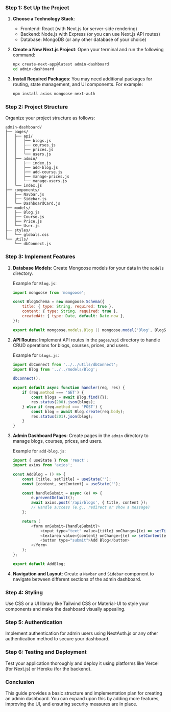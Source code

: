 ### Step 1: Set Up the Project

1. **Choose a Technology Stack**:
   - Frontend: React (with Next.js for server-side rendering)
   - Backend: Node.js with Express (or you can use Next.js API routes)
   - Database: MongoDB (or any other database of your choice)

2. **Create a New Next.js Project**:
   Open your terminal and run the following command:
   ```bash
   npx create-next-app@latest admin-dashboard
   cd admin-dashboard
   ```

3. **Install Required Packages**:
   You may need additional packages for routing, state management, and UI components. For example:
   ```bash
   npm install axios mongoose next-auth
   ```

### Step 2: Project Structure

Organize your project structure as follows:

```
admin-dashboard/
├── pages/
│   ├── api/
│   │   ├── blogs.js
│   │   ├── courses.js
│   │   ├── prices.js
│   │   └── users.js
│   ├── admin/
│   │   ├── index.js
│   │   ├── add-blog.js
│   │   ├── add-course.js
│   │   ├── manage-prices.js
│   │   └── manage-users.js
│   └── index.js
├── components/
│   ├── Navbar.js
│   ├── Sidebar.js
│   └── DashboardCard.js
├── models/
│   ├── Blog.js
│   ├── Course.js
│   ├── Price.js
│   └── User.js
├── styles/
│   └── globals.css
└── utils/
    └── dbConnect.js
```

### Step 3: Implement Features

1. **Database Models**:
   Create Mongoose models for your data in the `models` directory.

   Example for `Blog.js`:
   ```javascript
   import mongoose from 'mongoose';

   const BlogSchema = new mongoose.Schema({
       title: { type: String, required: true },
       content: { type: String, required: true },
       createdAt: { type: Date, default: Date.now },
   });

   export default mongoose.models.Blog || mongoose.model('Blog', BlogSchema);
   ```

2. **API Routes**:
   Implement API routes in the `pages/api` directory to handle CRUD operations for blogs, courses, prices, and users.

   Example for `blogs.js`:
   ```javascript
   import dbConnect from '../../utils/dbConnect';
   import Blog from '../../models/Blog';

   dbConnect();

   export default async function handler(req, res) {
       if (req.method === 'GET') {
           const blogs = await Blog.find({});
           res.status(200).json(blogs);
       } else if (req.method === 'POST') {
           const blog = await Blog.create(req.body);
           res.status(201).json(blog);
       }
   }
   ```

3. **Admin Dashboard Pages**:
   Create pages in the `admin` directory to manage blogs, courses, prices, and users.

   Example for `add-blog.js`:
   ```javascript
   import { useState } from 'react';
   import axios from 'axios';

   const AddBlog = () => {
       const [title, setTitle] = useState('');
       const [content, setContent] = useState('');

       const handleSubmit = async (e) => {
           e.preventDefault();
           await axios.post('/api/blogs', { title, content });
           // Handle success (e.g., redirect or show a message)
       };

       return (
           <form onSubmit={handleSubmit}>
               <input type="text" value={title} onChange={(e) => setTitle(e.target.value)} placeholder="Blog Title" required />
               <textarea value={content} onChange={(e) => setContent(e.target.value)} placeholder="Blog Content" required />
               <button type="submit">Add Blog</button>
           </form>
       );
   };

   export default AddBlog;
   ```

4. **Navigation and Layout**:
   Create a `Navbar` and `Sidebar` component to navigate between different sections of the admin dashboard.

### Step 4: Styling

Use CSS or a UI library like Tailwind CSS or Material-UI to style your components and make the dashboard visually appealing.

### Step 5: Authentication

Implement authentication for admin users using NextAuth.js or any other authentication method to secure your dashboard.

### Step 6: Testing and Deployment

Test your application thoroughly and deploy it using platforms like Vercel (for Next.js) or Heroku (for the backend).

### Conclusion

This guide provides a basic structure and implementation plan for creating an admin dashboard. You can expand upon this by adding more features, improving the UI, and ensuring security measures are in place.